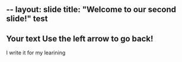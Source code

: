 --
layout: slide
title: "Welcome to our second slide!"
test
---
Your text
Use the left arrow to go back!
----
I write it for my learining
